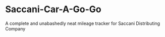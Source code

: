 # Saccani-Car-A-Go-Go
A complete and unabashedly neat mileage tracker for Saccani Distributing Company 
